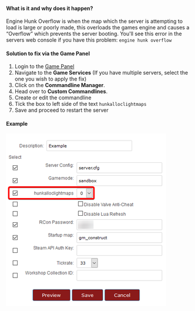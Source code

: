 #### What is it and why does it happen?
Engine Hunk Overflow is when the map which the server is attempting to load is large or poorly made, this overloads the games engine and causes a “Overflow” which prevents the server booting.
You'll see this error in the servers web console if you have this problem: `engine hunk overflow`

#### Solution to fix via the Game Panel
1. Login to the [Game Panel](https://gamepanel.hexanenetworks.com)
2. Navigate to the **Game Services**
	(If you have multiple servers, select the one you wish to apply the fix)
3. Click on the **Commandline Manager**.
4. Head over to **Custom Commandlines**.
5. Create or edit the commandline 
6. Tick the box to left side of the text ``hunkalloclightmaps``
7. Save and proceed to restart the server

#### Example
![Engine Hunk Overflow](https://raw.githubusercontent.com/HexaneNetworks/help-assets/master/assets/png/hunkalloclightmaps.png)